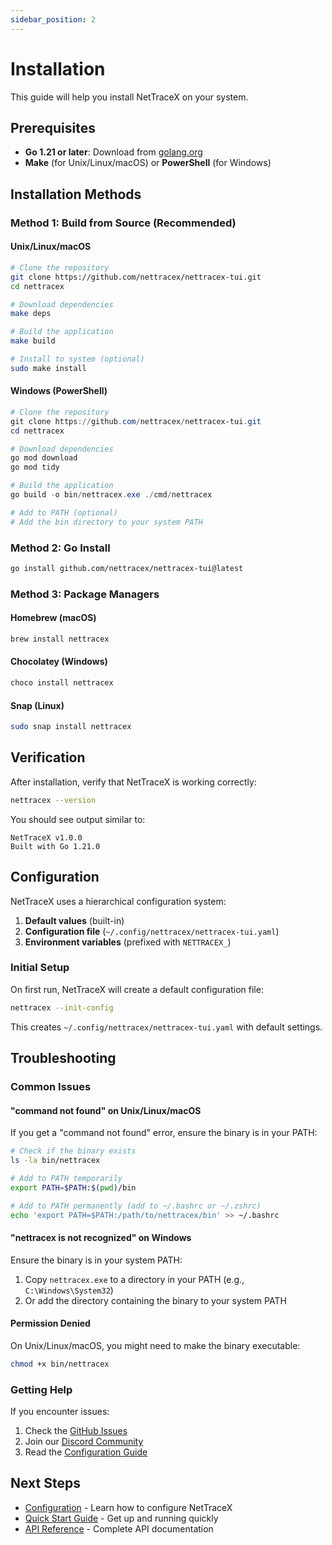 ```yaml
---
sidebar_position: 2
---
```


# Installation

This guide will help you install NetTraceX on your system.

## Prerequisites

- **Go 1.21 or later**: Download from [golang.org](https://golang.org/dl/)
- **Make** (for Unix/Linux/macOS) or **PowerShell** (for Windows)

## Installation Methods

### Method 1: Build from Source (Recommended)

#### Unix/Linux/macOS

```bash
# Clone the repository
git clone https://github.com/nettracex/nettracex-tui.git
cd nettracex

# Download dependencies
make deps

# Build the application
make build

# Install to system (optional)
sudo make install
```

#### Windows (PowerShell)

```powershell
# Clone the repository
git clone https://github.com/nettracex/nettracex-tui.git
cd nettracex

# Download dependencies
go mod download
go mod tidy

# Build the application
go build -o bin/nettracex.exe ./cmd/nettracex

# Add to PATH (optional)
# Add the bin directory to your system PATH
```

### Method 2: Go Install

```bash
go install github.com/nettracex/nettracex-tui@latest
```

### Method 3: Package Managers

#### Homebrew (macOS)

```bash
brew install nettracex
```

#### Chocolatey (Windows)

```powershell
choco install nettracex
```

#### Snap (Linux)

```bash
sudo snap install nettracex
```

## Verification

After installation, verify that NetTraceX is working correctly:

```bash
nettracex --version
```

You should see output similar to:

```
NetTraceX v1.0.0
Built with Go 1.21.0
```

## Configuration

NetTraceX uses a hierarchical configuration system:

1. **Default values** (built-in)
2. **Configuration file** (`~/.config/nettracex/nettracex-tui.yaml`)
3. **Environment variables** (prefixed with `NETTRACEX_`)

### Initial Setup

On first run, NetTraceX will create a default configuration file:

```bash
nettracex --init-config
```

This creates `~/.config/nettracex/nettracex-tui.yaml` with default settings.

## Troubleshooting

### Common Issues

#### "command not found" on Unix/Linux/macOS

If you get a "command not found" error, ensure the binary is in your PATH:

```bash
# Check if the binary exists
ls -la bin/nettracex

# Add to PATH temporarily
export PATH=$PATH:$(pwd)/bin

# Add to PATH permanently (add to ~/.bashrc or ~/.zshrc)
echo 'export PATH=$PATH:/path/to/nettracex/bin' >> ~/.bashrc
```

#### "nettracex is not recognized" on Windows

Ensure the binary is in your system PATH:

1. Copy `nettracex.exe` to a directory in your PATH (e.g., `C:\Windows\System32`)
2. Or add the directory containing the binary to your system PATH

#### Permission Denied

On Unix/Linux/macOS, you might need to make the binary executable:

```bash
chmod +x bin/nettracex
```

### Getting Help

If you encounter issues:

1. Check the [GitHub Issues](https://github.com/nettracex/nettracex-tui/issues)
2. Join our [Discord Community](https://discord.gg/nettracex)
3. Read the [Configuration Guide](./configuration)

## Next Steps

- [Configuration](./configuration) - Learn how to configure NetTraceX
- [Quick Start Guide](./quick-start) - Get up and running quickly
- [API Reference](./api/overview) - Complete API documentation
